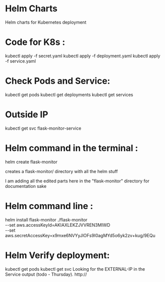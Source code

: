 # Helm Charts
Helm charts for Kubernetes deployment

# Code for K8s : 
kubectl apply -f secret.yaml
kubectl apply -f deployment.yaml
kubectl apply -f service.yaml

# Check Pods and Service:
kubectl get pods
kubectl get deployments
kubectl get services

# Outside IP
kubectl get svc flask-monitor-service

# Helm command in the terminal : 
helm create flask-monitor

creates a flask-monitor/ directory with all the helm stuff

I am adding all the edited parts here in the "flask-monitor" directory for
documentation sake

# Helm command line : 
helm install flask-monitor ./flask-monitor \
  --set aws.accessKeyId=AKIAXLEKZJVVREN3MIWD \
  --set aws.secretAccessKey=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

# Helm Verify deployment:
kubectl get pods
kubectl get svc
Looking for the EXTERNAL-IP in the Service output (todo - Thursday).
http://<EXTERNAL-IP>
